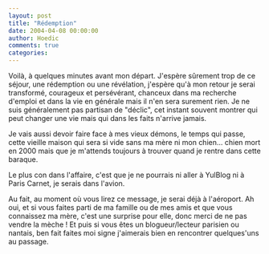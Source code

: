 ```yaml
---
layout: post
title: "Rédemption"
date: 2004-04-08 00:00:00
author: Hoedic
comments: true
categories: 
---
```



Voilà, à quelques minutes avant mon départ. J'espère sûrement trop de ce séjour, une rédemption ou une révélation, j'espère qu'à mon retour je serai transformé, courageux et persévérant, chanceux dans ma recherche d'emploi et dans la vie en générale mais il n'en sera surement rien. Je ne suis généralement pas partisan de "déclic", cet instant souvent montrer qui peut changer une vie mais qui dans les faits n'arrive jamais.

Je vais aussi devoir faire face à mes vieux démons, le temps qui passe, cette vieille maison qui sera si vide sans ma mère ni mon chien... chien mort en 2000 mais que je m'attends toujours à trouver quand je rentre dans cette baraque.

Le plus con dans l'affaire, c'est que je ne pourrais ni aller à YulBlog ni à Paris Carnet, je serais dans l'avion.

Au fait, au moment où vous lirez ce message, je serai déjà à l'aéroport. Ah oui, et si vous faites parti de ma famille ou de mes amis et que vous connaissez ma mère, c'est une surprise pour elle, donc merci de ne pas vendre la mèche ! Et puis si vous êtes un blogueur/lecteur parisien ou nantais, ben fait faites moi signe j'aimerais bien en rencontrer quelques'uns au passage.